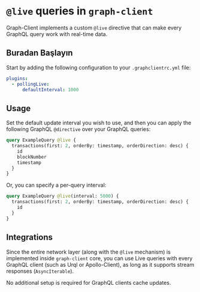# `@live` queries in `graph-client`

Graph-Client implements a custom `@live` directive that can make every GraphQL query work with real-time data.

## Buradan Başlayın

Start by adding the following configuration to your `.graphclientrc.yml` file:

```yaml
plugins:
  - pollingLive:
      defaultInterval: 1000
```

## Usage

Set the default update interval you wish to use, and then you can apply the following GraphQL `@directive` over your GraphQL queries:

```graphql
query ExampleQuery @live {
  transactions(first: 2, orderBy: timestamp, orderDirection: desc) {
    id
    blockNumber
    timestamp
  }
}
```

Or, you can specify a per-query interval:

```graphql
query ExampleQuery @live(interval: 5000) {
  transactions(first: 2, orderBy: timestamp, orderDirection: desc) {
    id
  }
}
```

## Integrations

Since the entire network layer (along with the `@live` mechanism) is implemented inside `graph-client` core, you can use Live queries with every GraphQL client (such as Urql or Apollo-Client), as long as it supports stream responses (`AsyncIterable`).

No additional setup is required for GraphQL clients cache updates.
